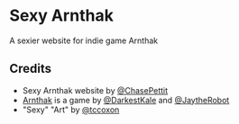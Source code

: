 # Sexy Arnthak
A sexier website for indie game Arnthak

## Credits

* Sexy Arnthak website by [@ChasePettit](http://twitter.com/chasepettit)
* [Arnthak](http://arnthak.com) is a game by [@DarkestKale](http://twitter.com/darkestkale) and [@JaytheRobot](http://twitter.com/jaytherobot)
* "Sexy" "Art" by [@tccoxon](http://twitter.com/tccoxon)
